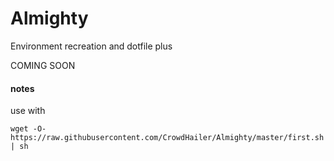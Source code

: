 Almighty
========

Environment recreation and dotfile plus


COMING SOON

#### notes

use with 
```
wget -O- https://raw.githubusercontent.com/CrowdHailer/Almighty/master/first.sh | sh
```